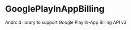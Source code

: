 GooglePlayInAppBilling
======================

Android library to support Google Play In-App Billing API v3
